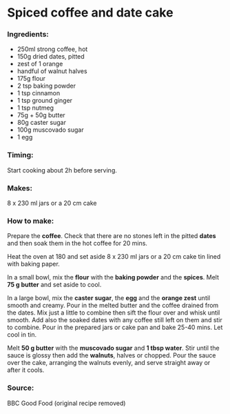 # Spiced coffee and date cake

### Ingredients:
* 250ml strong coffee, hot
* 150g dried dates, pitted
* zest of 1 orange
* handful of walnut halves
* 175g flour
* 2 tsp baking powder
* 1 tsp cinnamon
* 1 tsp ground ginger
* 1 tsp nutmeg
* 75g + 50g butter
* 80g caster sugar
* 100g muscovado sugar
* 1 egg

### Timing:

Start cooking about 2h before serving.

### Makes:

8 x 230 ml jars or a 20 cm cake

### How to make:

Prepare the **coffee**. Check that there are no stones left in the pitted **dates** and then soak them in the hot coffee for 20 mins.

Heat the oven at 180 and set aside 8 x 230 ml jars or a 20 cm cake tin lined with baking paper.

In a small bowl, mix the **flour** with the **baking powder** and the **spices**. Melt **75 g butter** and set aside to cool. 

In a large bowl, mix the **caster sugar**, the **egg** and the **orange zest** until smooth and creamy. Pour in the melted butter and the coffee drained from the dates. Mix just a little to combine then sift the flour over and whisk until smooth. Add also the soaked dates with any coffee still left on them and stir to combine. Pour in the prepared jars or cake pan and bake 25-40 mins. Let cool in tin.

Melt **50 g butter** with the **muscovado sugar** and **1 tbsp water**. Stir until the sauce is glossy then add the **walnuts**, halves or chopped. Pour the sauce over the cake, arranging the walnuts evenly, and serve straight away or after it cools. 


### Source:

BBC Good Food (original recipe removed)
